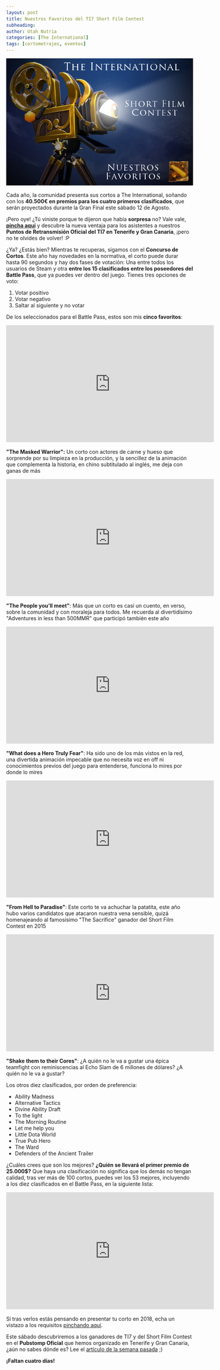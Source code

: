 ```yaml
---
layout: post
title: Nuestros Favoritos del TI7 Short Film Contest
subheading: 
author: Utah Nutria
categories: [The International]
tags: [cortometrajes, eventos]
---
```

![](/assets/images/2017/08/DBOToDxVYAA9yWH-2.jpg)

Cada año, la comunidad presenta sus cortos a The International, soñando con los **40.500€ en premios para los cuatro primeros clasificados**, que serán proyectados durante la Gran Final este sábado 12 de Agosto.

¡Pero oye! ¿Tú viniste porque te dijeron que había **sorpresa** no? Vale vale, [**pincha aquí**](/ti7-pubstomp-canarias) y descubre la nueva ventaja para los asistentes a nuestros **Puntos de Retransmisión Oficial del TI7 en Tenerife y Gran Canaria**, ¡pero no te olvides de volver! :P

¿Ya? ¿Estás bien? Mientras te recuperas, sigamos con el **Concurso de Cortos**. Este año hay novedades en la normativa, el corto puede durar hasta 90 segundos y hay dos fases de votación: Una entre todos los usuarios de Steam y otra **entre los 15 clasificados entre los poseedores del Battle Pass**, que ya puedes ver dentro del juego. Tienes tres opciones de voto:

1. Votar positivo
2. Votar negativo
3. Saltar al siguiente y no votar

De los seleccionados para el Battle Pass, estos son mis **cinco favoritos**:

<iframe width="560" height="315" src="https://www.youtube-nocookie.com/embed/7DnpzhoZXkw" title="YouTube video player" frameborder="0" allow="accelerometer; autoplay; clipboard-write; encrypted-media; gyroscope; picture-in-picture" allowfullscreen></iframe><br/>

**"The Masked Warrior":** Un corto con actores de carne y hueso que sorprende por su limpieza en la producción, y la sencillez de la animación que complementa la historia, en chino subtitulado al inglés, me deja con ganas de más

<iframe width="560" height="315" src="https://www.youtube-nocookie.com/embed/5iCvH2CYJMU" title="YouTube video player" frameborder="0" allow="accelerometer; autoplay; clipboard-write; encrypted-media; gyroscope; picture-in-picture" allowfullscreen></iframe><br/>

**"The People you'll meet"**: Más que un corto es casi un cuento, en verso, sobre la comunidad y con moraleja para todos. Me recuerda al divertidísimo "Adventures in less than 500MMR" que participó también este año

<iframe width="560" height="315" src="https://www.youtube-nocookie.com/embed/1HFBwMbJVAM" title="YouTube video player" frameborder="0" allow="accelerometer; autoplay; clipboard-write; encrypted-media; gyroscope; picture-in-picture" allowfullscreen></iframe><br/>

**"What does a Hero Truly Fear"**: Ha sido uno de los más vistos en la red, una divertida animación impecable que no necesita voz en off ni conocimientos previos del juego para entenderse, funciona lo mires por donde lo mires

<iframe width="560" height="315" src="https://www.youtube-nocookie.com/embed/XoHoaPS1shw" title="YouTube video player" frameborder="0" allow="accelerometer; autoplay; clipboard-write; encrypted-media; gyroscope; picture-in-picture" allowfullscreen></iframe><br/>

**"From Hell to Paradise"**: Este corto te va achuchar la patatita, este año hubo varios candidatos que atacaron nuestra vena sensible, quizá homenajeando al famosísimo "The Sacrifice" ganador del Short Film Contest en 2015

<iframe width="560" height="315" src="https://www.youtube-nocookie.com/embed/a890eoafGuw" title="YouTube video player" frameborder="0" allow="accelerometer; autoplay; clipboard-write; encrypted-media; gyroscope; picture-in-picture" allowfullscreen></iframe><br/>

**"Shake them to their Cores"**: ¿A quién no le va a gustar una épica teamfight con reminiscencias al Echo Slam de 6 millones de dólares? ¿A quién no le va a gustar?

Los otros diez clasificados, por orden de preferencia:

* Ability Madness
* Alternative Tactics
* Divine Ability Draft
* To the light
* The Morning Routine
* Let me help you
* Little Dota World
* True Pub Hero
* The Ward
* Defenders of the Ancient Trailer

¿Cuáles crees que son los mejores? **¿Quién se llevará el primer premio de 25.000$?** Que haya una clasificación no significa que los demás no tengan calidad, tras ver más de 100 cortos, puedes ver los 53 mejores, incluyendo a los diez clasificados en el Battle Pass, en la siguiente lista:

<iframe width="560" height="315" src="https://www.youtube-nocookie.com/embed/AmF4P45isE0" title="YouTube video player" frameborder="0" allow="accelerometer; autoplay; clipboard-write; encrypted-media; gyroscope; picture-in-picture" allowfullscreen></iframe><br/>

Si tras verlos estás pensando en presentar tu corto en 2018, echa un vistazo a los requisitos [pinchando aquí](http://www.dota2.com/international/filmcontestguidelines/).

Este sábado descubriremos a los ganadores de TI7 y del Short Film Contest en el **Pubstomp Oficial** que hemos organizado en Tenerife y Gran Canaria, ¿aún no sabes dónde es? Lee el [artículo de la semana pasada](/ti7-pubstomp-canarias) ;)

**¡Faltan cuatro días!**
